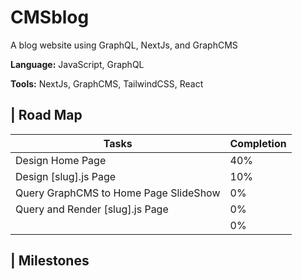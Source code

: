 # CMSblog

A blog website using GraphQL, NextJs, and GraphCMS

**Language:** JavaScript, GraphQL

**Tools:** NextJs, GraphCMS, TailwindCSS, React

## | Road Map
| Tasks                                     	| Completion 	|
|-------------------------------------------	|------------	|
| Design Home Page                          	| 40%       	|
| Design [slug].js Page                      	| 10%       	|
| Query GraphCMS to Home Page SlideShow 	    | 0%       	|
| Query and Render [slug].js Page           	| 0%        	|
|                                            	| 0%         	|


## | Milestones

### 